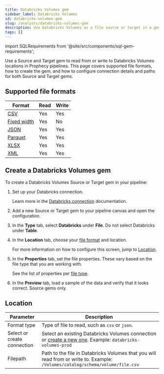 ```yaml
---
title: Databricks Volumes gem
sidebar_label: Databricks Volumes
id: databricks-volumes-gem
slug: /analysts/databricks-volumes-gem
description: Use Databricks Volumes as a file source or target in a gem
tags: []
---
```


import SQLRequirements from '@site/src/components/sql-gem-requirements';

<SQLRequirements
  execution_engine="Prophecy Automate"
  sql_package_name=""
  sql_package_version=""
/>

Use a Source and Target gem to read from or write to Databricks Volumes locations in Prophecy pipelines. This page covers supported file formats, how to create the gem, and how to configure connection details and paths for both Source and Target gems.

## Supported file formats

| Format                               | Read | Write |
| ------------------------------------ | ---- | ----- |
| [CSV](/analysts/csv)                 | Yes  | Yes   |
| [Fixed width](/analysts/fixed-width) | Yes  | No    |
| [JSON](/analysts/json)               | Yes  | Yes   |
| [Parquet](/analysts/parquet)         | Yes  | Yes   |
| [XLSX](/analysts/xlsx)               | Yes  | Yes   |
| [XML](/analysts/xml)                 | Yes  | Yes   |

## Create a Databricks Volumes gem

To create a Databricks Volumes Source or Target gem in your pipeline:

1. Set up your Databricks connection.

   Learn more in the [Databricks connection](/administration/fabrics/prophecy-fabrics/connections/databricks-volumes) documentation.

1. Add a new Source or Target gem to your pipeline canvas and open the configuration.
1. In the **Type** tab, select **Databricks** under **File**. Do not select Databricks under **Table**.
1. In the **Location** tab, choose your [file format](#supported-file-formats) and location.

   For more information on how to configure this screen, jump to [Location](#location).

1. In the **Properties** tab, set the file properties. These vary based on the file type that you are working with.

   See the list of properties per [file type](/analysts/file-types).

1. In the **Preview** tab, load a sample of the data and verify that it looks correct. Source gems only.

## Location

| Parameter                   | Description                                                                                                                                                                         |
| --------------------------- | ----------------------------------------------------------------------------------------------------------------------------------------------------------------------------------- |
| Format type                 | Type of file to read, such as `csv` or `json`.                                                                                                                                      |
| Select or create connection | Select an existing Databricks Volumes connection or [create a new one](/administration/fabrics/prophecy-fabrics/connections/databricks-volumes). Example: `databricks-volumes-prod` |
| Filepath                    | Path to the file in Databricks Volumes that you will read from or write to. Example: `/Volumes/catalog/schema/volume/file.csv`                                                      |
